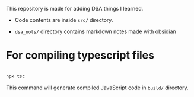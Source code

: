 This repository is made for adding DSA things I learned.

- Code contents are inside `src/` directory.

- `dsa_nots/` directory contains markdown notes made with obsidian

# For compiling typescript files

```bash

npx tsc 

```

This command will generate compiled JavaScript code in `build/` directory.
